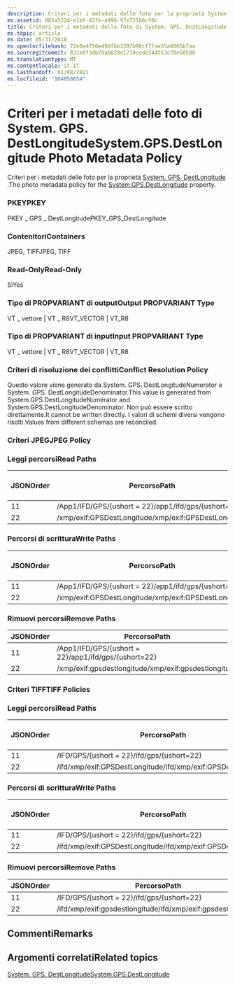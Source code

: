 ```yaml
---
description: Criteri per i metadati delle foto per la proprietà System. GPS. DestLongitude.
ms.assetid: 885a522d-e1bf-43fb-a996-97e725b6cf0c
title: Criteri per i metadati delle foto di System. GPS. DestLongitude
ms.topic: article
ms.date: 05/31/2018
ms.openlocfilehash: 72e0a4f56e49dfbb3397b96cf7fae35a6065b7aa
ms.sourcegitcommit: 831e8f3db78ab820e1710cede244553c70e50500
ms.translationtype: MT
ms.contentlocale: it-IT
ms.lasthandoff: 01/08/2021
ms.locfileid: "104058054"
---
```

# <a name="systemgpsdestlongitude-photo-metadata-policy"></a><span data-ttu-id="304a4-103">Criteri per i metadati delle foto di System. GPS. DestLongitude</span><span class="sxs-lookup"><span data-stu-id="304a4-103">System.GPS.DestLongitude Photo Metadata Policy</span></span>

<span data-ttu-id="304a4-104">Criteri per i metadati delle foto per la proprietà [System. GPS. DestLongitude](../properties/props-system-gps-destlongitude.md) .</span><span class="sxs-lookup"><span data-stu-id="304a4-104">The photo metadata policy for the [System.GPS.DestLongitude](../properties/props-system-gps-destlongitude.md) property.</span></span>

### <a name="pkey"></a><span data-ttu-id="304a4-105">PKEY</span><span class="sxs-lookup"><span data-stu-id="304a4-105">PKEY</span></span>

<span data-ttu-id="304a4-106">PKEY \_ GPS \_ DestLongitude</span><span class="sxs-lookup"><span data-stu-id="304a4-106">PKEY\_GPS\_DestLongitude</span></span>

### <a name="containers"></a><span data-ttu-id="304a4-107">Contenitori</span><span class="sxs-lookup"><span data-stu-id="304a4-107">Containers</span></span>

<span data-ttu-id="304a4-108">JPEG, TIFF</span><span class="sxs-lookup"><span data-stu-id="304a4-108">JPEG, TIFF</span></span>

### <a name="read-only"></a><span data-ttu-id="304a4-109">Read-Only</span><span class="sxs-lookup"><span data-stu-id="304a4-109">Read-Only</span></span>

<span data-ttu-id="304a4-110">Sì</span><span class="sxs-lookup"><span data-stu-id="304a4-110">Yes</span></span>

### <a name="output-propvariant-type"></a><span data-ttu-id="304a4-111">Tipo di PROPVARIANT di output</span><span class="sxs-lookup"><span data-stu-id="304a4-111">Output PROPVARIANT Type</span></span>

<span data-ttu-id="304a4-112">VT \_ vettore \| VT \_ R8</span><span class="sxs-lookup"><span data-stu-id="304a4-112">VT\_VECTOR \| VT\_R8</span></span>

### <a name="input-propvariant-type"></a><span data-ttu-id="304a4-113">Tipo di PROPVARIANT di input</span><span class="sxs-lookup"><span data-stu-id="304a4-113">Input PROPVARIANT Type</span></span>

<span data-ttu-id="304a4-114">VT \_ vettore \| VT \_ R8</span><span class="sxs-lookup"><span data-stu-id="304a4-114">VT\_VECTOR \| VT\_R8</span></span>

### <a name="conflict-resolution-policy"></a><span data-ttu-id="304a4-115">Criteri di risoluzione dei conflitti</span><span class="sxs-lookup"><span data-stu-id="304a4-115">Conflict Resolution Policy</span></span>

<span data-ttu-id="304a4-116">Questo valore viene generato da System. GPS. DestLongitudeNumerator e System. GPS. DestLongitudeDenominator.</span><span class="sxs-lookup"><span data-stu-id="304a4-116">This value is generated from System.GPS.DestLongitudeNumerator and System.GPS.DestLongitudeDenominator.</span></span> <span data-ttu-id="304a4-117">Non può essere scritto direttamente.</span><span class="sxs-lookup"><span data-stu-id="304a4-117">It cannot be written directly.</span></span> <span data-ttu-id="304a4-118">I valori di schemi diversi vengono risolti.</span><span class="sxs-lookup"><span data-stu-id="304a4-118">Values from different schemas are reconciled.</span></span>

### <a name="jpeg-policy"></a><span data-ttu-id="304a4-119">Criteri JPEG</span><span class="sxs-lookup"><span data-stu-id="304a4-119">JPEG Policy</span></span>

### <a name="read-paths"></a><span data-ttu-id="304a4-120">Leggi percorsi</span><span class="sxs-lookup"><span data-stu-id="304a4-120">Read Paths</span></span>



| <span data-ttu-id="304a4-121">JSON</span><span class="sxs-lookup"><span data-stu-id="304a4-121">Order</span></span> | <span data-ttu-id="304a4-122">Percorso</span><span class="sxs-lookup"><span data-stu-id="304a4-122">Path</span></span>                       | <span data-ttu-id="304a4-123">Formato disco</span><span class="sxs-lookup"><span data-stu-id="304a4-123">Disk Format</span></span> |
|-------|----------------------------|-------------|
| <span data-ttu-id="304a4-124">1</span><span class="sxs-lookup"><span data-stu-id="304a4-124">1</span></span>     | <span data-ttu-id="304a4-125">/App1/IFD/GPS/{ushort = 22}</span><span class="sxs-lookup"><span data-stu-id="304a4-125">/app1/ifd/gps/{ushort=22}</span></span>  |             |
| <span data-ttu-id="304a4-126">2</span><span class="sxs-lookup"><span data-stu-id="304a4-126">2</span></span>     | <span data-ttu-id="304a4-127">/xmp/exif:GPSDestLongitude</span><span class="sxs-lookup"><span data-stu-id="304a4-127">/xmp/exif:GPSDestLongitude</span></span> |             |



 

### <a name="write-paths"></a><span data-ttu-id="304a4-128">Percorsi di scrittura</span><span class="sxs-lookup"><span data-stu-id="304a4-128">Write Paths</span></span>



| <span data-ttu-id="304a4-129">JSON</span><span class="sxs-lookup"><span data-stu-id="304a4-129">Order</span></span> | <span data-ttu-id="304a4-130">Percorso</span><span class="sxs-lookup"><span data-stu-id="304a4-130">Path</span></span>                       | <span data-ttu-id="304a4-131">Formato disco</span><span class="sxs-lookup"><span data-stu-id="304a4-131">Disk Format</span></span> |
|-------|----------------------------|-------------|
| <span data-ttu-id="304a4-132">1</span><span class="sxs-lookup"><span data-stu-id="304a4-132">1</span></span>     | <span data-ttu-id="304a4-133">/App1/IFD/GPS/{ushort = 22}</span><span class="sxs-lookup"><span data-stu-id="304a4-133">/app1/ifd/gps/{ushort=22}</span></span>  |             |
| <span data-ttu-id="304a4-134">2</span><span class="sxs-lookup"><span data-stu-id="304a4-134">2</span></span>     | <span data-ttu-id="304a4-135">/xmp/exif:GPSDestLongitude</span><span class="sxs-lookup"><span data-stu-id="304a4-135">/xmp/exif:GPSDestLongitude</span></span> |             |



 

### <a name="remove-paths"></a><span data-ttu-id="304a4-136">Rimuovi percorsi</span><span class="sxs-lookup"><span data-stu-id="304a4-136">Remove Paths</span></span>



| <span data-ttu-id="304a4-137">JSON</span><span class="sxs-lookup"><span data-stu-id="304a4-137">Order</span></span> | <span data-ttu-id="304a4-138">Percorso</span><span class="sxs-lookup"><span data-stu-id="304a4-138">Path</span></span>                       |
|-------|----------------------------|
| <span data-ttu-id="304a4-139">1</span><span class="sxs-lookup"><span data-stu-id="304a4-139">1</span></span>     | <span data-ttu-id="304a4-140">/App1/IFD/GPS/{ushort = 22}</span><span class="sxs-lookup"><span data-stu-id="304a4-140">/app1/ifd/gps/{ushort=22}</span></span>  |
| <span data-ttu-id="304a4-141">2</span><span class="sxs-lookup"><span data-stu-id="304a4-141">2</span></span>     | <span data-ttu-id="304a4-142">/xmp/exif:gpsdestlongitude</span><span class="sxs-lookup"><span data-stu-id="304a4-142">/xmp/exif:gpsdestlongitude</span></span> |



 

### <a name="tiff-policies"></a><span data-ttu-id="304a4-143">Criteri TIFF</span><span class="sxs-lookup"><span data-stu-id="304a4-143">TIFF Policies</span></span>

### <a name="read-paths"></a><span data-ttu-id="304a4-144">Leggi percorsi</span><span class="sxs-lookup"><span data-stu-id="304a4-144">Read Paths</span></span>



| <span data-ttu-id="304a4-145">JSON</span><span class="sxs-lookup"><span data-stu-id="304a4-145">Order</span></span> | <span data-ttu-id="304a4-146">Percorso</span><span class="sxs-lookup"><span data-stu-id="304a4-146">Path</span></span>                           | <span data-ttu-id="304a4-147">Formato disco</span><span class="sxs-lookup"><span data-stu-id="304a4-147">Disk Format</span></span> |
|-------|--------------------------------|-------------|
| <span data-ttu-id="304a4-148">1</span><span class="sxs-lookup"><span data-stu-id="304a4-148">1</span></span>     | <span data-ttu-id="304a4-149">/IFD/GPS/{ushort = 22}</span><span class="sxs-lookup"><span data-stu-id="304a4-149">/ifd/gps/{ushort=22}</span></span>           |             |
| <span data-ttu-id="304a4-150">2</span><span class="sxs-lookup"><span data-stu-id="304a4-150">2</span></span>     | <span data-ttu-id="304a4-151">/ifd/xmp/exif:GPSDestLongitude</span><span class="sxs-lookup"><span data-stu-id="304a4-151">/ifd/xmp/exif:GPSDestLongitude</span></span> |             |



 

### <a name="write-paths"></a><span data-ttu-id="304a4-152">Percorsi di scrittura</span><span class="sxs-lookup"><span data-stu-id="304a4-152">Write Paths</span></span>



| <span data-ttu-id="304a4-153">JSON</span><span class="sxs-lookup"><span data-stu-id="304a4-153">Order</span></span> | <span data-ttu-id="304a4-154">Percorso</span><span class="sxs-lookup"><span data-stu-id="304a4-154">Path</span></span>                           | <span data-ttu-id="304a4-155">Formato disco</span><span class="sxs-lookup"><span data-stu-id="304a4-155">Disk Format</span></span> |
|-------|--------------------------------|-------------|
| <span data-ttu-id="304a4-156">1</span><span class="sxs-lookup"><span data-stu-id="304a4-156">1</span></span>     | <span data-ttu-id="304a4-157">/IFD/GPS/{ushort = 22}</span><span class="sxs-lookup"><span data-stu-id="304a4-157">/ifd/gps/{ushort=22}</span></span>           |             |
| <span data-ttu-id="304a4-158">2</span><span class="sxs-lookup"><span data-stu-id="304a4-158">2</span></span>     | <span data-ttu-id="304a4-159">/ifd/xmp/exif:GPSDestLongitude</span><span class="sxs-lookup"><span data-stu-id="304a4-159">/ifd/xmp/exif:GPSDestLongitude</span></span> |             |



 

### <a name="remove-paths"></a><span data-ttu-id="304a4-160">Rimuovi percorsi</span><span class="sxs-lookup"><span data-stu-id="304a4-160">Remove Paths</span></span>



| <span data-ttu-id="304a4-161">JSON</span><span class="sxs-lookup"><span data-stu-id="304a4-161">Order</span></span> | <span data-ttu-id="304a4-162">Percorso</span><span class="sxs-lookup"><span data-stu-id="304a4-162">Path</span></span>                           |
|-------|--------------------------------|
| <span data-ttu-id="304a4-163">1</span><span class="sxs-lookup"><span data-stu-id="304a4-163">1</span></span>     | <span data-ttu-id="304a4-164">/IFD/GPS/{ushort = 22}</span><span class="sxs-lookup"><span data-stu-id="304a4-164">/ifd/gps/{ushort=22}</span></span>           |
| <span data-ttu-id="304a4-165">2</span><span class="sxs-lookup"><span data-stu-id="304a4-165">2</span></span>     | <span data-ttu-id="304a4-166">/ifd/xmp/exif:gpsdestlongitude</span><span class="sxs-lookup"><span data-stu-id="304a4-166">/ifd/xmp/exif:gpsdestlongitude</span></span> |



 

## <a name="remarks"></a><span data-ttu-id="304a4-167">Commenti</span><span class="sxs-lookup"><span data-stu-id="304a4-167">Remarks</span></span>

## <a name="related-topics"></a><span data-ttu-id="304a4-168">Argomenti correlati</span><span class="sxs-lookup"><span data-stu-id="304a4-168">Related topics</span></span>

<dl> <dt>

[<span data-ttu-id="304a4-169">System. GPS. DestLongitude</span><span class="sxs-lookup"><span data-stu-id="304a4-169">System.GPS.DestLongitude</span></span>](../properties/props-system-gps-destlongitude.md)
</dt> </dl>

 

 
